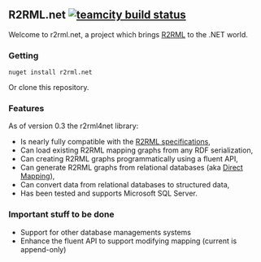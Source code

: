 ## R2RML.net [![teamcity build status](http://ci.t-code.pl/app/rest/builds/buildType:bt12/statusIcon)](http://ci.t-code.pl/viewType.html?buildTypeId=bt12)

Welcome to r2rml.net, a project which brings [R2RML](http://www.w3.org/TR/r2rml/) to the .NET world.

### Getting

```
nuget install r2rml.net
```

Or clone this repository.

### Features

As of version 0.3 the r2rml4net library:

* Is nearly fully compatible with the [R2RML specifications](http://www.w3.org/TR/r2rml/),
* Can load existing R2RML mapping graphs from any RDF serialization,
* Can creating R2RML graphs programmatically using a fluent API,
* Can generate R2RML graphs from relational databases (aka [Direct Mapping](http://www.w3.org/TR/rdb-direct-mapping/)),
* Can convert data from relational databases to structured data,
* Has been tested and supports Microsoft SQL Server.

### Important stuff to be done

* Support for other database managements systems
* Enhance the fluent API to support modifying mapping (current is append-only)
